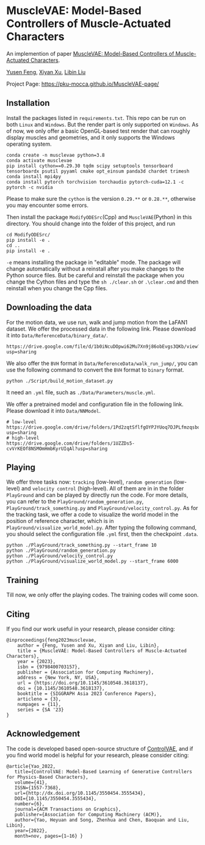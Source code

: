 # MuscleVAE: Model-Based Controllers of Muscle-Actuated Characters
An implemention of paper [MuscleVAE: Model-Based Controllers of Muscle-Actuated Characters](https://pku-mocca.github.io/MuscleVAE-page/).

[Yusen Feng](https://wangchek.github.io/),  [Xiyan Xu](https://xiyan-xu.github.io/), [Libin Liu](http://libliu.info/)

Project Page: https://pku-mocca.github.io/MuscleVAE-page/

## Installation

Install the packages listed in `requirements.txt`. This repo can be run on both `Linux` and `Windows`. But the render part is only supported on `Windows`. As of now, we only offer a basic OpenGL-based test render that can roughly display muscles and geometries, and it only supports the Windows operating system.

```
conda create -n musclevae python=3.8
conda activate musclevae
pip install cython==0.29.30 tqdm scipy setuptools tensorboard tensorboardx psutil pyyaml cmake opt_einsum panda3d chardet trimesh
conda install mpi4py  
conda install pytorch torchvision torchaudio pytorch-cuda=12.1 -c pytorch -c nvidia
```
Please to make sure the `cython` is the version `0.29.**` or `0.28.**`, otherwise you may encounter some errors.

Then install the package `ModifyODESrc`(Cpp) and `MuscleVAE`(Python) in this directory. You should  change into the folder of this project, and run
```
cd ModifyODESrc/
pip install -e .
cd ..
pip install -e .
```
`-e` means installing the package in "editable" mode. The package will change automatically without a reinstall after you make changes to the Python source files. But be careful and reinstall the package when you change the Cython files and type the `sh ./clear.sh` or `.\clear.cmd` and then reinstall when you change the Cpp files.


## Downloading the data
For the motion data, we use run, walk and jump motion from the LaFAN1 dataset. We offer the processed data in the following link. Please download it into `Data/ReferenceData/binary_data/`. 

```
https://drive.google.com/file/d/1b0iNcuDOpwi62Mu7Xn9j86obEvgs3QKb/view?usp=sharing
```

We also offer the `BVH` format in `Data/ReferenceData/walk_run_jump/`, you can use the following command to convert the `BVH` format to `binary` format. 

```
python ./Script/build_motion_dataset.py
``` 
It need an `.yml` file, such as `./Data/Parameters/muscle.yml`.

We offer a pretrained model and configuration file in the following link. Please download it into `Data/NNModel`.  
```
# low-level
https://drive.google.com/drive/folders/1Pd2zqtSflfgOYPJYUoq7DJPLfmzqsboS?usp=sharing
# high-level
https://drive.google.com/drive/folders/1UZZDs5-cvVrKEOf8NSMOmHmbKyrUIqAl?usp=sharing
```

## Playing

We offer three tasks now: `tracking` (low-level), `random generation` (low-level) and `velocity control` (high-level). All of them are in in the folder `PlayGround` and can be played by directly run the code. For more details, you can refer to the `PlayGround/random_generation.py`, `PlayGround/track_something.py` and `PlayGround/velocity_control.py`. As for the tracking task, we offer a code to visualize the world model in the position of reference character, which is in `PlayGround/visualize_world_model.py`. After typing the following command, you should select the configuration file `.yml` first, then the checkpoint `.data`.

```
python ./PlayGround/track_something.py --start_frame 10
python ./PlayGround/random_generation.py
python ./PlayGround/velocity_control.py
python ./PlayGround/visualize_world_model.py --start_frame 6000
```

## Training

Till now, we only offer the playing codes. The training codes will come soon.


## Citing

If you find our work useful in your research, please consider citing:

```
@inproceedings{feng2023musclevae,
    author = {Feng, Yusen and Xu, Xiyan and Liu, Libin},
    title = {MuscleVAE: Model-Based Controllers of Muscle-Actuated Characters},
    year = {2023},
    isbn = {9798400703157},
    publisher = {Association for Computing Machinery},
    address = {New York, NY, USA},
    url = {https://doi.org/10.1145/3610548.3618137},
    doi = {10.1145/3610548.3618137},
    booktitle = {SIGGRAPH Asia 2023 Conference Papers},
    articleno = {3},
    numpages = {11},
    series = {SA '23}
}
```

## Acknowledgement

The code is developed based open-source structure of [ControlVAE](https://github.com/heyuanYao-pku/Control-VAE), and if you find world model is helpful for your research, please consider citing:

```
@article{Yao_2022,
   title={ControlVAE: Model-Based Learning of Generative Controllers for Physics-Based Characters},
   volume={41},
   ISSN={1557-7368},
   url={http://dx.doi.org/10.1145/3550454.3555434},
   DOI={10.1145/3550454.3555434},
   number={6},
   journal={ACM Transactions on Graphics},
   publisher={Association for Computing Machinery (ACM)},
   author={Yao, Heyuan and Song, Zhenhua and Chen, Baoquan and Liu, Libin},
   year={2022},
   month=nov, pages={1–16} }
```



